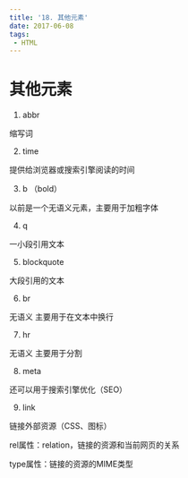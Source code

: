 ```yaml
---
title: '18. 其他元素'
date: 2017-06-08
tags:
 - HTML
---
```


# 其他元素

1. abbr

缩写词

2. time

提供给浏览器或搜索引擎阅读的时间

3. b  （bold）

以前是一个无语义元素，主要用于加粗字体

4. q

一小段引用文本

5. blockquote

大段引用的文本

6. br

无语义
主要用于在文本中换行

7. hr

无语义
主要用于分割

8. meta

还可以用于搜索引擎优化（SEO）

9.  link

链接外部资源（CSS、图标）

rel属性：relation，链接的资源和当前网页的关系

type属性：链接的资源的MIME类型
